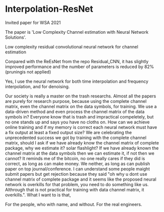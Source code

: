 # Interpolation-ResNet
Invited paper for WSA 2021

The paper is 'Low Complexity Channel estimation with Neural Network Solutions'.

Low complexity residual convolutional neural network for channel estimation

Conpared with the ReEsNet from the repo Residual_CNN, it has slightly improved performance and the number of parameters is reduced by 82% (pruningis not applied)

Yes, I use the neural network for both time interpolation and frequency interpolation, and for denoising.

Our society is really a master on the trash researchs. Almost all the papers are purely for research purpose, because using the complete channel matrix, even the channel matrix on the data symbols, for training. We use a data-driven method and even process the channel matrix of the data symbols in? Everyone know that is trash and impractical compeletely, but no one stands up and says you have no cloths on. How can we achieve online training and if my memory is correct each neural network must have a fix output at least a fixed output size? We are celebrating the unprecedented success we got by training with the complete channel matrix, should I ask if we have already know the channel matrix of complete package, why we estimate it? solar flashlight? If we have already known the channel matrix at the data symbols then we can estimate it, if not then we cannot? It reminds me of the bitcoin, no one really cares if they did is correct, as long as can make money. We neither, as long as can publish paper on top journal/conference. I can understand some people maight submit papers but get rejection because they said "oh why u dont use channel matrix of complete package and it seems like the proposed neural network is overkills for that problem, you need to do something like us. Althrough that is not practical for training with data channel matrix, it overkills.". What I want to is that,

For the people, who with name, and without. For the real engineers.
